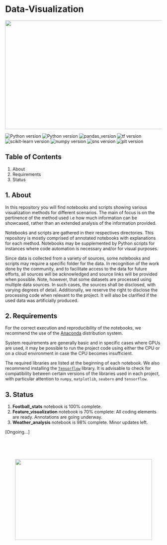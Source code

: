 # Data-Visualization
<p align="center">
<img
src = "https://i.pinimg.com/originals/c0/a6/51/c0a6516a0d6279315f69015714ea25e2.gif"
width="780" height="350"> </p>

![Python version](https://img.shields.io/badge/python-3.9.5-blue)
![Python version](https://img.shields.io/badge/python-3.11.5-red)
![pandas_version](https://img.shields.io/badge/pandas-2.1.4-gray)
![tf version](https://img.shields.io/badge/tensorflow-2.5.0%20-orange)
![scikit-learn version](https://img.shields.io/badge/scikit--learn-1.2.2-yellow)
![numpy version](https://img.shields.io/badge/numpy-1.26.3%20-blue)
![sns version](https://img.shields.io/badge/seaborn-0.12.2%20-blueviolet)
![plt version](https://img.shields.io/badge/matplotlib-3.8.0%20-green)
<!-- ![opencv version](https://img.shields.io/badge/opencv-4.8.0-red) -->

## Table of Contents
1. About
2. Requirements
3. Status

## 1. About
In this repository you will find notebooks and scripts showing various visualization methods for different scenarios. The main of focus is on the pertinence of the method used i.e how much information can be showcased, rather than an extended analysis of the information provided. 

Notebooks and scripts are gathered in their respectives directories. This repository is mostly comprised of annotated notebooks with explanations for each method. Notebooks may be supplemented by Python scripts for instances where code automation is necessary and/or for visual purposes. 

Since data is collected from a variety of sources, some notebooks and scripts may require a specific folder for the data. In recognition of the work done by the community, and to facilitate access to the data for future efforts, all sources will be acknowledged and source links will be provided when possible. Note, however, that some datasets are processed using multiple data sources. In such cases, the sources shall be disclosed, with varying degrees of detail. Additionally, we reserve the right to disclose the processing code when relevant to the project. It will also be clarified if the used data was artificially produced.

## 2. Requirements
For the correct execution and reproducibility of the notebooks, we recommend the use of the [Anaconda](https://www.anaconda.com/download) distribution system.

System requirements are generally basic and in specific cases where GPUs are used, it may be possible to run the project code using either the CPU or on a cloud environment in case the CPU becomes insufficient.

The required libraries are listed at the beginning of each notebook. We also recommend installing the [`Tensorflow`](https://docs.anaconda.com/free/working-with-conda/applications/tensorflow/) library.
It is advisable to check for compatibility between certain versions of the libraries used in each project, with particular attention to `numpy`, `matplotlib`, `seaborn` and `tensorflow`.

## 3. Status
  1. **Football_stats** notebook is 100% complete.
  2. **Feature_visualization** notebook is 70% complete: All coding elements are ready. Annotations are going underway.
  3. **Weather_analysis** notebook is 98% complete. Minor updates left.


[Ongoing...]

<br>
<br>
<br>

<p align="center">
<img 
src="https://media1.giphy.com/media/v1.Y2lkPTc5MGI3NjExbTFhdG5seG4zdnV1N3pmZXc3NmtrZDg3Nmg5MGk5dnBkdXV4MXQ0YyZlcD12MV9pbnRlcm5hbF9naWZfYnlfaWQmY3Q9Zw/l41lUJ1YoZB1lHVPG/giphy.gif" 
width="440" height="260"></p>

